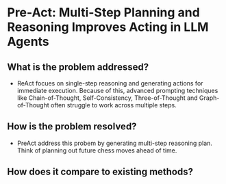 # Pre-Act: Multi-Step Planning and Reasoning Improves Acting in LLM Agents

## What is the problem addressed?
* ReAct focues on single-step reasoning and generating actions for immediate execution. Because of this, advanced prompting techniques like Chain-of-Thought, Self-Consistency, Three-of-Thought and Graph-of-Thought often struggle to work across multiple steps.
## How is the problem resolved?
* PreAct address this probem by generating multi-step reasoning plan. Think of planning out future chess moves ahead of time.
## How does it compare to existing methods?
